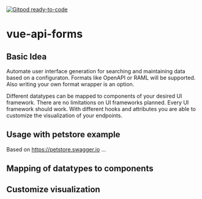 [![Gitpod ready-to-code](https://img.shields.io/badge/Gitpod-ready--to--code-blue?logo=gitpod)](https://gitpod.io/#https://github.com/vue-api-forms/vue-api-forms)

# vue-api-forms

## Basic Idea
Automate user interface generation for searching and maintaining data based on a configuraton.
Formats like OpenAPI or RAML will be supported. Also writing your own format wrapper is an option.

Different datatypes can be mapped to components of your desired UI framework. 
There are no limitations on UI frameworks planned. Every UI framework should work.
With different hooks and attributes you are able to customize the visualization of your endpoints.

## Usage with petstore example
Based on https://petstore.swagger.io ...

## Mapping of datatypes to components


## Customize visualization
